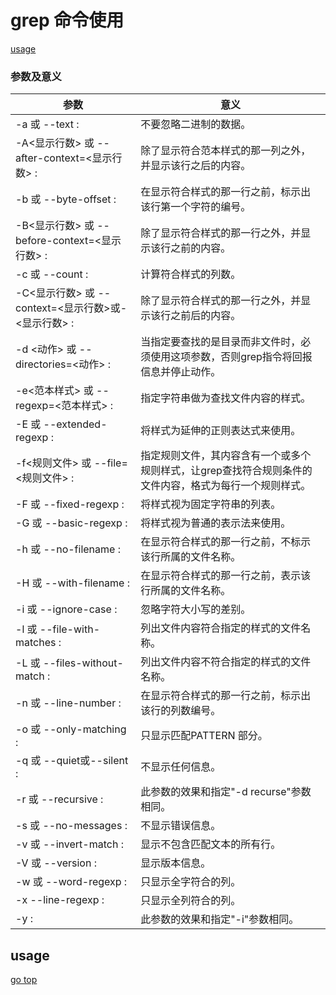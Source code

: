 # grep 命令使用

[usage](#usage)

### 参数及意义

| 参数                                    | 意义                                                    |
|---------------------------------------|-------------------------------------------------------|
| -a 或 --text :                         | 不要忽略二进制的数据。                                           |
| -A<显示行数> 或 --after-context=<显示行数> :   | 除了显示符合范本样式的那一列之外，并显示该行之后的内容。                          |
| -b 或 --byte-offset :                  | 在显示符合样式的那一行之前，标示出该行第一个字符的编号。                          |
| -B<显示行数> 或 --before-context=<显示行数> :  | 除了显示符合样式的那一行之外，并显示该行之前的内容。                            |
| -c 或 --count :                        | 计算符合样式的列数。                                            |
| -C<显示行数> 或 --context=<显示行数>或-<显示行数> : | 除了显示符合样式的那一行之外，并显示该行之前后的内容。                           |
| -d <动作> 或 --directories=<动作> :        | 当指定要查找的是目录而非文件时，必须使用这项参数，否则grep指令将回报信息并停止动作。          |
| -e<范本样式> 或 --regexp=<范本样式> :          | 指定字符串做为查找文件内容的样式。                                     |
| -E 或 --extended-regexp :              | 将样式为延伸的正则表达式来使用。                                      |
| -f<规则文件> 或 --file=<规则文件> :            | 指定规则文件，其内容含有一个或多个规则样式，让grep查找符合规则条件的文件内容，格式为每行一个规则样式。 |
| -F 或 --fixed-regexp :                 | 将样式视为固定字符串的列表。                                        |
| -G 或 --basic-regexp :                 | 将样式视为普通的表示法来使用。                                       |
| -h 或 --no-filename :                  | 在显示符合样式的那一行之前，不标示该行所属的文件名称。                           |
| -H 或 --with-filename :                | 在显示符合样式的那一行之前，表示该行所属的文件名称。                            |
| -i 或 --ignore-case :                  | 忽略字符大小写的差别。                                           |
| -l 或 --file-with-matches :            | 列出文件内容符合指定的样式的文件名称。                                   |
| -L 或 --files-without-match :          | 列出文件内容不符合指定的样式的文件名称。                                  |
| -n 或 --line-number :                  | 在显示符合样式的那一行之前，标示出该行的列数编号。                             |
| -o 或 --only-matching :                | 只显示匹配PATTERN 部分。                                      |
| -q 或 --quiet或--silent :               | 不显示任何信息。                                              |
| -r 或 --recursive :                    | 此参数的效果和指定"-d recurse"参数相同。                            |
| -s 或 --no-messages :                  | 不显示错误信息。                                              |
| -v 或 --invert-match :                 | 显示不包含匹配文本的所有行。                                        |
| -V 或 --version :                      | 显示版本信息。                                               |
| -w 或 --word-regexp :                  | 只显示全字符合的列。                                            |
| -x --line-regexp :                    | 只显示全列符合的列。                                            |
| -y :                                  | 此参数的效果和指定"-i"参数相同。                                    |

## usage  
[go top](#grep-命令使用)  
